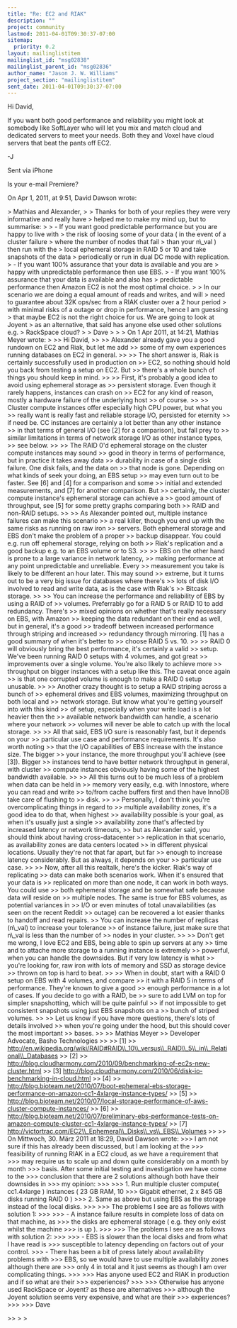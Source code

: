 ```yaml
---
title: "Re: EC2 and RIAK"
description: ""
project: community
lastmod: 2011-04-01T09:30:37-07:00
sitemap:
  priority: 0.2
layout: mailinglistitem
mailinglist_id: "msg02838"
mailinglist_parent_id: "msg02836"
author_name: "Jason J. W. Williams"
project_section: "mailinglistitem"
sent_date: 2011-04-01T09:30:37-07:00
---
```



Hi David,

If you want both good performance and reliability you might look at somebody 
like SoftLayer who will let you mix and match cloud and dedicated servers to 
meet your needs. Both they and Voxel have cloud servers that beat the pants off 
EC2. 

-J

Sent via iPhone

Is your e-mail Premiere?

On Apr 1, 2011, at 9:51, David Dawson  wrote:

&gt; Mathias and Alexander,
&gt; 
&gt; Thanks for both of your replies they were very informative and really have 
&gt; helped me to make my mind up, but to summarise:
&gt; 
&gt; - If you want good predictable performance but you are happy to live with 
&gt; the risk of loosing some of your data ( in the event of a cluster failure 
&gt; where the number of nodes that fail &gt; than your n\\_val ) then run with the 
&gt; local ephemeral storage in RAID 5 or 10 and take snapshots of the data 
&gt; periodically or run in dual DC mode with replication.
&gt; - If you want 100% assurance that your data is available and you are 
&gt; happy with unpredictable performance then use EBS.
&gt; - If you want 100% assurance that your data is available and also has 
&gt; predictable performance then Amazon EC2 is not the most optimal choice.
&gt; 
&gt; In our scenario we are doing a equal amount of reads and writes, and will 
&gt; need to guarantee about 32K ops/sec from a RIAK cluster over a 2 hour period 
&gt; with minimal risks of a outage or drop in performance, hence I am guessing 
&gt; that maybe EC2 is not the right choice for us. We are going to look at Joyent 
&gt; as an alternative, that said has anyone else used other solutions e.g. 
&gt; RackSpace cloud?
&gt; 
&gt; Dave
&gt; 
&gt; 
&gt; On 1 Apr 2011, at 14:21, Mathias Meyer wrote:
&gt; 
&gt;&gt; Hi David,
&gt;&gt; 
&gt;&gt; Alexander already gave you a good rundown on EC2 and Riak, but let me add 
&gt;&gt; some of my own experiences running databases on EC2 in general. 
&gt;&gt; 
&gt;&gt; The short answer is, Riak is certainly successfully used in production on 
&gt;&gt; EC2, so nothing should hold you back from testing a setup on EC2. But 
&gt;&gt; there's a whole bunch of things you should keep in mind.
&gt;&gt; 
&gt;&gt; First, it's probably a good idea to avoid using ephemeral storage as 
&gt;&gt; persistent storage. Even though it rarely happens, instances can crash on 
&gt;&gt; EC2 for any kind of reason, mostly a hardware failure of the underlying host 
&gt;&gt; of course.
&gt;&gt; 
&gt;&gt; Cluster compute instances offer especially high CPU power, but what you 
&gt;&gt; really want is really fast and reliable storage I/O, persisted for eternity 
&gt;&gt; if need be. CC instances are certainly a lot better than any other instance 
&gt;&gt; in that terms of general I/O (see [2] for a comparison), but fall prey to 
&gt;&gt; similar limitations in terms of network storage I/O as other instance types, 
&gt;&gt; see below.
&gt;&gt; 
&gt;&gt; The RAID 0'd ephemeral storage on the cluster compute instances may sound 
&gt;&gt; good in theory in terms of performance, but in practice it takes away data 
&gt;&gt; durability in case of a single disk failure. One disk fails, and the data on 
&gt;&gt; that node is gone. Depending on what kinds of seek your doing, an EBS setup 
&gt;&gt; may even turn out to be faster. See [6] and [4] for a comparison and some 
&gt;&gt; initial and extended measurements, and [7] for another comparison. But 
&gt;&gt; certainly, the cluster compute instance's ephemeral storage can achieve a 
&gt;&gt; good amount of throughput, see [5] for some pretty graphs comparing both 
&gt;&gt; RAID and non-RAID setups.
&gt;&gt; 
&gt;&gt; As Alexander pointed out, multiple instance failures can make this scenario 
&gt;&gt; a real killer, though you end up with the same risks as running on raw iron 
&gt;&gt; servers. Both ephemeral storage and EBS don't make the problem of a proper 
&gt;&gt; backup disappear. You could e.g. run off ephemeral storage, relying on both 
&gt;&gt; Riak's replication and a good backup e.g. to an EBS volume or to S3.
&gt;&gt; 
&gt;&gt; EBS on the other hand is prone to a large variance in network latency, 
&gt;&gt; making performance at any point unpredictable and unreliable. Every 
&gt;&gt; measurement you take is likely to be different an hour later. This may sound 
&gt;&gt; extreme, but it turns out to be a very big issue for databases where there's 
&gt;&gt; lots of disk I/O involved to read and write data, as is the case with Riak's 
&gt;&gt; Bitcask storage.
&gt;&gt; 
&gt;&gt; You can increase the performance and reliability of EBS by using a RAID of 
&gt;&gt; volumes. Preferrably go for a RAID 5 or RAID 10 to add redundancy. There's 
&gt;&gt; mixed opinions on whether that's really necessary on EBS, with Amazon 
&gt;&gt; keeping the data redundant on their end as well, but in general, it's a good 
&gt;&gt; tradeoff between increased performance through striping and increased 
&gt;&gt; redundancy through mirroring. [1] has a good summary of when it's better to 
&gt;&gt; choose RAID 5 vs. 10.
&gt;&gt; 
&gt;&gt; RAID 0 will obviously bring the best performance, it's certainly a valid 
&gt;&gt; setup. We've been running RAID 0 setups with 4 volumes, and got great 
&gt;&gt; improvements over a single volume. You're also likely to achieve more 
&gt;&gt; throughput on bigger instances with a setup like this. The caveat once again 
&gt;&gt; is that one corrupted volume is enough to make a RAID 0 setup unusable.
&gt;&gt; 
&gt;&gt; Another crazy thought is to setup a RAID striping across a bunch of 
&gt;&gt; ephemeral drives and EBS volumes, maximizing throughput on both local and 
&gt;&gt; network storage. But know what you're getting yourself into with this kind 
&gt;&gt; of setup, especially when your write load is a lot heavier then the 
&gt;&gt; available network bandwidth can handle, a scenario where your network 
&gt;&gt; volumes will never be able to catch up with the local storage.
&gt;&gt; 
&gt;&gt; All that said, EBS I/O sure is reasonably fast, but it depends on your 
&gt;&gt; particular use case and performance requirements. It's also worth noting 
&gt;&gt; that the I/O capabilities of EBS increase with the instance size. The bigger 
&gt;&gt; your instance, the more throughput you'll achieve (see [3]). Bigger 
&gt;&gt; instances tend to have better network throughput in general, with cluster 
&gt;&gt; compute instances obviously having some of the highest bandwidth available.
&gt;&gt; 
&gt;&gt; All this turns out to be much less of a problem when data can be held in 
&gt;&gt; memory very easily, e.g. with Innostore, where you can read and write 
&gt;&gt; to/from cache buffers first and then have InnoDB take care of flushing to 
&gt;&gt; disk.
&gt;&gt; 
&gt;&gt; Personally, I don't think you're overcomplicating things in regard to 
&gt;&gt; multiple availability zones, it's a good idea to do that, when highest 
&gt;&gt; availability possible is your goal, as when it's usually just a single 
&gt;&gt; availability zone that's affected by increased latency or network timeouts, 
&gt;&gt; but as Alexander said, you should think about having cross-datacenter 
&gt;&gt; replication in that scenario, as availability zones are data centers located 
&gt;&gt; in different physical locations. Usually they're not that far apart, but far 
&gt;&gt; enough to increase latency considerably. But as always, it depends on your 
&gt;&gt; particular use case.
&gt;&gt; 
&gt;&gt; Now, after all this realtalk, here's the kicker. Riak's way of replicating 
&gt;&gt; data can make both scenarios work. When it's ensured that your data is 
&gt;&gt; replicated on more than one node, it can work in both ways. You could use 
&gt;&gt; both ephemeral storage and be somewhat safe because data will reside on 
&gt;&gt; multiple nodes. The same is true for EBS volumes, as potential variances in 
&gt;&gt; I/O or even minutes of total unavailabilities (as seen on the recent Reddit 
&gt;&gt; outage) can be recovered a lot easier thanks to handoff and read repairs. 
&gt;&gt; You can increase the number of replicas (n\\_val) to increase your tolerance 
&gt;&gt; of instance failure, just make sure that n\\_val is less than the number of 
&gt;&gt; nodes in your cluster.
&gt;&gt; 
&gt;&gt; Don't get me wrong, I love EC2 and EBS, being able to spin up servers at any 
&gt;&gt; time and to attache more storage to a running instance is extremely 
&gt;&gt; powerful, when you can handle the downsides. But if very low latency is what 
&gt;&gt; you're looking for, raw iron with lots of memory and SSD as storage device 
&gt;&gt; thrown on top is hard to beat.
&gt;&gt; 
&gt;&gt; When in doubt, start with a RAID 0 setup on EBS with 4 volumes, and compare 
&gt;&gt; it with a RAID 5 in terms of performance. They're known to give a good 
&gt;&gt; enough performance in a lot of cases. If you decide to go with a RAID, be 
&gt;&gt; sure to add LVM on top for simpler snapshotting, which will be quite painful 
&gt;&gt; if not impossible to get consistent snapshots using just EBS snapshots on a 
&gt;&gt; bunch of striped volumes.
&gt;&gt; 
&gt;&gt; Let us know if you have more questions, there's lots of details involved 
&gt;&gt; when you're going under the hood, but this should cover the most important 
&gt;&gt; bases.
&gt;&gt; 
&gt;&gt; Mathias Meyer
&gt;&gt; Developer Advocate, Basho Technologies
&gt;&gt; 
&gt;&gt; [1] 
&gt;&gt; http://en.wikipedia.org/wiki/RAID#RAID\\_10\\_versus\\_RAID\\_5\\_in\\_Relational\\_Databases
&gt;&gt; [2] 
&gt;&gt; http://blog.cloudharmony.com/2010/09/benchmarking-of-ec2s-new-cluster.html
&gt;&gt; [3] http://blog.cloudharmony.com/2010/06/disk-io-benchmarking-in-cloud.html
&gt;&gt; [4] 
&gt;&gt; http://blog.bioteam.net/2010/07/boot-ephemeral-ebs-storage-performance-on-amazon-cc1-4xlarge-instance-types/
&gt;&gt; [5] 
&gt;&gt; http://blog.bioteam.net/2010/07/local-storage-performance-of-aws-cluster-compute-instances/
&gt;&gt; [6] 
&gt;&gt; http://blog.bioteam.net/2010/07/preliminary-ebs-performance-tests-on-amazon-compute-cluster-cc1-4xlarge-instance-types/
&gt;&gt; [7] http://victortrac.com/EC2\\_Ephemeral\\_Disks\\_vs\\_EBS\\_Volumes
&gt;&gt; 
&gt;&gt; On Mittwoch, 30. März 2011 at 18:29, David Dawson wrote: 
&gt;&gt;&gt; I am not sure if this has already been discussed, but I am looking at the 
&gt;&gt;&gt; feasibility of running RIAK in a EC2 cloud, as we have a requirement that 
&gt;&gt;&gt; may require us to scale up and down quite considerably on a month by month 
&gt;&gt;&gt; basis. After some initial testing and investigation we have come to the 
&gt;&gt;&gt; conclusion that there are 2 solutions although both have their downsides in 
&gt;&gt;&gt; my opinion:
&gt;&gt;&gt; 
&gt;&gt;&gt; 1. Run multiple cluster compute( cc1.4xlarge ) instances ( 23 GB RAM, 10 
&gt;&gt;&gt; Gigabit ethernet, 2 x 845 GB disks running RAID 0 )
&gt;&gt;&gt; 2. Same as above but using EBS as the storage instead of the local disks.
&gt;&gt;&gt; 
&gt;&gt;&gt; The problems I see are as follows with solution 1: 
&gt;&gt;&gt; 
&gt;&gt;&gt; - A instance failure results in complete loss of data on that machine, as 
&gt;&gt;&gt; the disks are ephemeral storage ( e.g. they only exist whilst the machine 
&gt;&gt;&gt; is up ).
&gt;&gt;&gt; 
&gt;&gt;&gt; The problems I see are as follows with solution 2:
&gt;&gt;&gt; 
&gt;&gt;&gt; - EBS is slower than the local disks and from what I have read is 
&gt;&gt;&gt; susceptible to latency depending on factors out of your control.
&gt;&gt;&gt; - There has been a bit of press lately about availability problems with 
&gt;&gt;&gt; EBS, so we would have to use multiple availability zones although there are 
&gt;&gt;&gt; only 4 in total and it just seems as though I am over complicating things.
&gt;&gt;&gt; 
&gt;&gt;&gt; Has anyone used EC2 and RIAK in production and if so what are their 
&gt;&gt;&gt; experiences?
&gt;&gt;&gt; 
&gt;&gt;&gt; Otherwise has anyone used RackSpace or Joyent? as these are alternatives 
&gt;&gt;&gt; although the Joyent solution seems very expensive, and what are their 
&gt;&gt;&gt; experiences?
&gt;&gt;&gt; 
&gt;&gt;&gt; Dave

&gt;&gt; 
&gt; 
&gt; 

